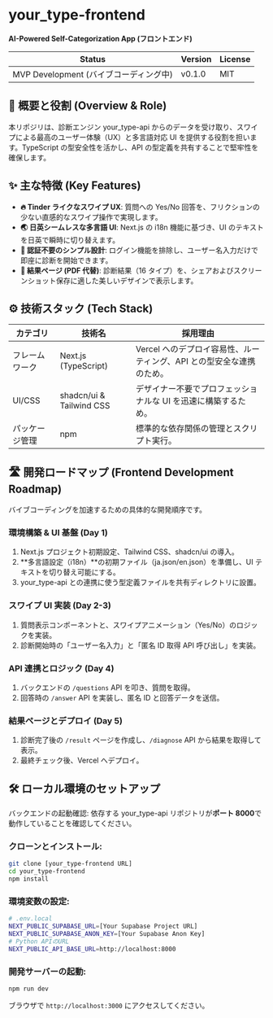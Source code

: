 # your_type-frontend

**AI-Powered Self-Categorization App (フロントエンド)**

| Status                                 | Version | License |
| -------------------------------------- | ------- | ------- |
| MVP Development (バイブコーディング中) | v0.1.0  | MIT     |

## 🎯 概要と役割 (Overview & Role)

本リポジリは、診断エンジン your_type-api からのデータを受け取り、スワイプによる最高のユーザー体験（UX）と多言語対応 UI を提供する役割を担います。TypeScript の型安全性を活かし、API の型定義を共有することで堅牢性を確保します。

## ✨ 主な特徴 (Key Features)

- **🔥 Tinder ライクなスワイプ UX**: 質問への Yes/No 回答を、フリクションの少ない直感的なスワイプ操作で実現します。
- **🌏 日英シームレスな多言語 UI**: Next.js の i18n 機能に基づき、UI のテキストを日英で瞬時に切り替えます。
- **🚫 認証不要のシンプル設計**: ログイン機能を排除し、ユーザー名入力だけで即座に診断を開始できます。
- **📜 結果ページ (PDF 代替)**: 診断結果（16 タイプ）を、シェアおよびスクリーンショット保存に適した美しいデザインで表示します。

## ⚙️ 技術スタック (Tech Stack)

| カテゴリ       | 技術名                   | 採用理由                                                              |
| -------------- | ------------------------ | --------------------------------------------------------------------- |
| フレームワーク | Next.js (TypeScript)     | Vercel へのデプロイ容易性、ルーティング、API との型安全な連携のため。 |
| UI/CSS         | shadcn/ui & Tailwind CSS | デザイナー不要でプロフェッショナルな UI を迅速に構築するため。        |
| パッケージ管理 | npm                      | 標準的な依存関係の管理とスクリプト実行。                              |

## 🛣️ 開発ロードマップ (Frontend Development Roadmap)

バイブコーディングを加速するための具体的な開発順序です。

### 環境構築 & UI 基盤 (Day 1)

1.  Next.js プロジェクト初期設定、Tailwind CSS、shadcn/ui の導入。
2.  **多言語設定（i18n）**の初期ファイル（ja.json/en.json）を準備し、UI テキストを切り替え可能にする。
3.  your_type-api との連携に使う型定義ファイルを共有ディレクトリに設置。

### スワイプ UI 実装 (Day 2-3)

1.  質問表示コンポーネントと、スワイプアニメーション（Yes/No）のロジックを実装。
2.  診断開始時の「ユーザー名入力」と「匿名 ID 取得 API 呼び出し」を実装。

### API 連携とロジック (Day 4)

1.  バックエンドの `/questions` API を叩き、質問を取得。
2.  回答時の `/answer` API を実装し、匿名 ID と回答データを送信。

### 結果ページとデプロイ (Day 5)

1.  診断完了後の `/result` ページを作成し、`/diagnose` API から結果を取得して表示。
2.  最終チェック後、Vercel へデプロイ。

## 🛠️ ローカル環境のセットアップ

バックエンドの起動確認: 依存する your_type-api リポジトリが**ポート 8000**で動作していることを確認してください。

### クローンとインストール:

```bash
git clone [your_type-frontend URL]
cd your_type-frontend
npm install
```

### 環境変数の設定:

```bash
# .env.local
NEXT_PUBLIC_SUPABASE_URL=[Your Supabase Project URL]
NEXT_PUBLIC_SUPABASE_ANON_KEY=[Your Supabase Anon Key]
# Python APIのURL
NEXT_PUBLIC_API_BASE_URL=http://localhost:8000
```

### 開発サーバーの起動:

```bash
npm run dev
```

ブラウザで `http://localhost:3000` にアクセスしてください。
